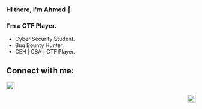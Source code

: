 ### Hi there, I'm Ahmed 👋

<!--
**A70xa/A70xa** is a ✨ _special_ ✨ repository because its `README.md` (this file) appears on your GitHub profile. -->

### I'm a CTF Player.
- Cyber Security Student.
- Bug Bounty Hunter.
- CEH | CSA | CTF Player.

## Connect with me:
[<img align="left" alt="a7Shamroukh | Linkedin" width="22px" src="https://cdn.jsdelivr.net/npm/simple-icons@v5/icons/linkedin.svg" />][linkedin]
<br />
<br />
[<img align="right" alt="ahmed-shamroukh | medium" width="22px" src="https://cdn.jsdelivr.net/npm/simple-icons@v5/icons/medium.svg" />][medium]
<br />
<br />

[linkedin]: https://www.linkedin.com/in/ahmedshamroukh/
[medium]: https://medium.com/@ahmed-shamroukh
